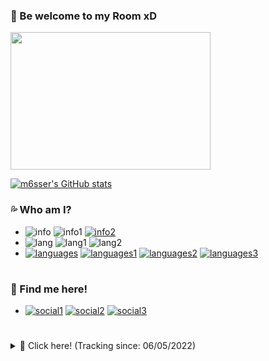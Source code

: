 ### 🌊 Be welcome to my Room xD 

<img align="down" src="https://i.imgur.com/E3aBiPa.gif" width="320" height="220"/>

  [![m6sser's GitHub stats](https://readme-github-stats-flame.vercel.app/api?username=controlado&card_width=495&hide_title=false&show_icons=true&count_private=true&include_all_commits=true&theme=github_dark&custom_title=Messer's%20Github%20stats!%20)](https://github.com/m6sser)
  


### 💦 Who am I?
- ![info](https://img.shields.io/static/v1?logo=ReverbNation&label=&message=Felipe%20Messer%20&labelColor=4f94ef&color=white&logoColor=white&style=flat)
  ![info1](https://img.shields.io/static/v1?logo=Google%20Maps&label=&message=Brazil&color=white&logoColor=white&style=flat&labelColor=4f94ef)
  [![info2](https://img.shields.io/static/v1?logo=Southwest%20Airlines&label=&message=Single&color=white&logoColor=white&style=flat&labelColor=4f94ef)](https://imgur.com/gallery/2cNfedV)
- ![lang](https://img.shields.io/static/v1?logo=Google%20Translate&label=&message=Idioms&color=white&logoColor=white&style=flat&labelColor=4f94ef)
  ![lang1](https://img.shields.io/static/v1?label=&message=Portuguese&color=white&logoColor=white&style=flat)
  ![lang2](https://img.shields.io/static/v1?label=&message=English&color=white&logoColor=white&style=flat)
- [![languages](https://img.shields.io/static/v1?logo=Python&label=&message=Python&color=white&logoColor=white&style=flat&labelColor=4f94ef)](https://www.python.org)
  [![languages1](https://img.shields.io/static/v1?logo=Kali%20Linux&label=&message=Kali%20Linux&color=white&logoColor=white&style=flat&labelColor=4f94ef)](https://www.kali.org)
  [![languages2](https://img.shields.io/static/v1?logo=Windows%2011&label=&message=Windows%2011&color=white&logoColor=white&style=flat&labelColor=4f94ef)](https://www.microsoft.com/pt-br/software-download/windows11)
  [![languages3](https://img.shields.io/static/v1?logo=visualstudiocode&label=&message=VSC&color=white&logoColor=white&style=flat&labelColor=4f94ef)](https://code.visualstudio.com/)

#

### 🐬 Find me here!
- [![social1](https://img.shields.io/static/v1?logo=instagram&link=https://instagram.com/fmesser11&label=&message=fmesser11&color=white&logoColor=white&style=flat&labelColor=4f94ef)](https://instagram.com/fmesser11)
  [![social2](https://img.shields.io/static/v1?logo=GitHub&link=https://github.com/pingu014&label=&message=pingu014&color=white&logoColor=white&style=flat&labelColor=4f94ef)](https://github.com/pingu014)
  [![social3](https://img.shields.io/static/v1?logo=Discord&link=http://discordapp.com/users/pingu014&label=&message=pingu014&color=white&logoColor=white&style=flat&labelColor=4f94ef)](http://discordapp.com/users/pingu014)

#

</details>
  <details>
   <summary>🐳 Click here! (Tracking since: 06/05/2022)</summary>
  
   [![m6sser's wakatime](https://github-readme-stats.vercel.app/api/wakatime?username=89c5e1c8-9e67-43ef-bd0e-3ff9a4fde5e2&langs_count=6&range=all_time&theme=github_dark&custom_title=My%20Wakatime%20stats!%20:p%20)](https://github.com/m6sser)
  
   [![m6sser's streak](https://github-readme-streak-stats.herokuapp.com/?user=controlado&theme=github-dark-blue&date_format=n%2Fj%5B%2FY%5D&background=FFFFFFstroke=4F94EF&currStreakLabel=4F94EF&currStreakNum=505963&sideNums=4F94EF&sideLabels=4F94EF&border=DDDBDB&hide_dates=true)](https://github.com/m6sser) 
  </details>
